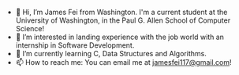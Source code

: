 - 👋 Hi, I’m James Fei from Washington. I'm a current student at the University of Washington, in the Paul G. Allen School of Computer Science!
- 👀 I’m interested in landing experience with the job world with an internship in Software Development.
- 🌱 I’m currently learning C, Data Structures and Algorithms. 
- 📫 How to reach me: You can email me at jamesfei117@gmail.com!

<!---
feijam20/feijam20 is a ✨ special ✨ repository because its `README.md` (this file) appears on your GitHub profile.
You can click the Preview link to take a look at your changes.
--->
